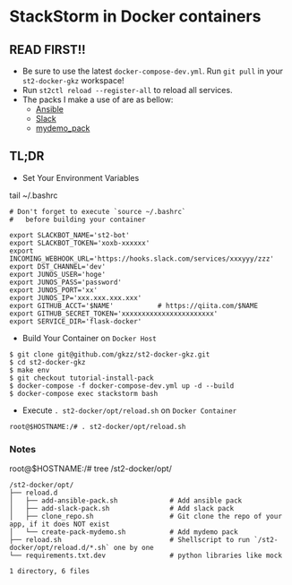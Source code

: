 # StackStorm in Docker containers


## READ FIRST!!

- Be sure to use the latest `docker-compose-dev.yml`. Run `git pull` in your `st2-docker-gkz` workspace!
- Run `st2ctl reload --register-all` to reload all services.
- The packs I make a use of are as bellow:
  - [Ansible](https://github.com/StackStorm-Exchange/stackstorm-ansible)
  - [Slack](https://github.com/StackStorm-Exchange/stackstorm-slack)
  - [mydemo_pack](https://github.com/gkzz/mydemo_pack)


## TL;DR

- Set Your Environment Variables


tail ~/.bashrc
```
# Don't forget to execute `source ~/.bashrc` 
#   before building your container

export SLACKBOT_NAME='st2-bot'
export SLACKBOT_TOKEN='xoxb-xxxxxx'
export INCOMING_WEBHOOK_URL='https://hooks.slack.com/services/xxxyyy/zzz'
export DST_CHANNEL='dev'
export JUNOS_USER='hoge'
export JUNOS_PASS='password'
export JUNOS_PORT='xx'            
export JUNOS_IP='xxx.xxx.xxx.xxx'               
export GITHUB_ACCT='$NAME'           # https://qiita.com/$NAME
export GITHUB_SECRET_TOKEN='xxxxxxxxxxxxxxxxxxxxxxx'
export SERVICE_DIR='flask-docker'

```

- Build Your Container on `Docker Host`

```
$ git clone git@github.com/gkzz/st2-docker-gkz.git 
$ cd st2-docker-gkz
$ make env
$ git checkout tutorial-install-pack
$ docker-compose -f docker-compose-dev.yml up -d --build
$ docker-compose exec stackstorm bash
```

- Execute `. st2-docker/opt/reload.sh` on `Docker Container`
```
root@$HOSTNAME:/# . st2-docker/opt/reload.sh
````

### Notes

root@$HOSTNAME:/# tree /st2-docker/opt/
```
/st2-docker/opt/
├── reload.d
│   ├── add-ansible-pack.sh             # Add ansible pack
│   ├── add-slack-pack.sh               # Add slack pack
│   ├── clone_repo.sh                   # Git clone the repo of your app, if it does NOT exist
│   └── create-pack-mydemo.sh           # Add mydemo pack
├── reload.sh                           # Shellscript to run `/st2-docker/opt/reload.d/*.sh` one by one
└── requirements.txt.dev                # python libraries like mock

1 directory, 6 files
```
